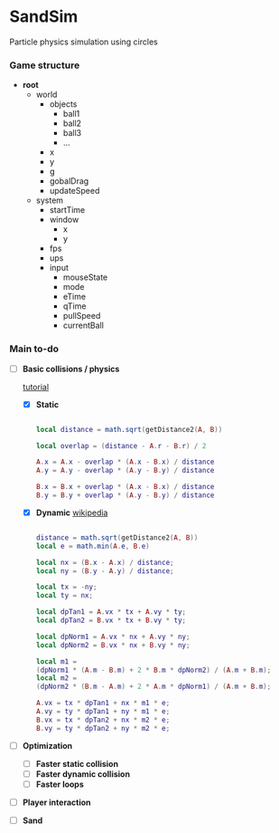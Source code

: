 # SandSim

Particle physics simulation using circles

### Game structure

- **root**
    + world
        * objects
            - ball1
            - ball2
            - ball3
            - ...
        * x
        * y
        * g
        * gobalDrag
        * updateSpeed
    + system
        * startTime
        * window
            - x
            - y
        * fps
        * ups
        * input
            - mouseState
            - mode
            - eTime
            - qTime
            - pullSpeed
            - currentBall

### Main to-do

- [ ] **Basic collisions / physics**

    [tutorial](https://github.com/OneLoneCoder/videos/blob/master/OneLoneCoder_Balls1.cpp)

    - [x] **Static**
      
        ```lua

        local distance = math.sqrt(getDistance2(A, B))

        local overlap = (distance - A.r - B.r) / 2

        A.x = A.x - overlap * (A.x - B.x) / distance
        A.y = A.y - overlap * (A.y - B.y) / distance

        B.x = B.x + overlap * (A.x - B.x) / distance
        B.y = B.y + overlap * (A.y - B.y) / distance

    	```
    	
    - [x] **Dynamic**
      [wikipedia](https://en.wikipedia.org/wiki/Elastic_collision)
		
    	```lua

        distance = math.sqrt(getDistance2(A, B))
        local e = math.min(A.e, B.e)
      
        local nx = (B.x - A.x) / distance;
        local ny = (B.y - A.y) / distance;
      
        local tx = -ny;
        local ty = nx;
      
        local dpTan1 = A.vx * tx + A.vy * ty;
        local dpTan2 = B.vx * tx + B.vy * ty;
      
        local dpNorm1 = A.vx * nx + A.vy * ny;
        local dpNorm2 = B.vx * nx + B.vy * ny;
      
        local m1 = 
        (dpNorm1 * (A.m - B.m) + 2 * B.m * dpNorm2) / (A.m + B.m);
        local m2 = 
        (dpNorm2 * (B.m - A.m) + 2 * A.m * dpNorm1) / (A.m + B.m);
      
        A.vx = tx * dpTan1 + nx * m1 * e;
        A.vy = ty * dpTan1 + ny * m1 * e;
        B.vx = tx * dpTan2 + nx * m2 * e;
        B.vy = ty * dpTan2 + ny * m2 * e;

    	```

- [ ] **Optimization**
	- [ ] **Faster static collision**
	- [ ] **Faster dynamic collision**
	- [ ] **Faster loops**
    
- [ ] **Player interaction**
- [ ] **Sand**
